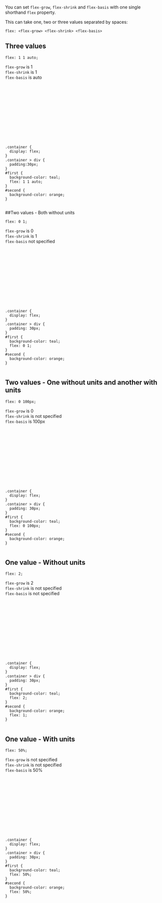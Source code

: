 You can set `flex-grow`,
`flex-shrink` and `flex-basis`
with one single shorthand
`flex` property.

This can take one,
two or three values
separated by spaces:

```
flex: <flex-grow> <flex-shrink> <flex-basis>
```

## Three values

```
flex: 1 1 auto;
```

`flex-grow` is 1<br>
`flex-shrink` is 1<br>
`flex-basis` is auto

<codeblock language="css" type="lesson">
<code>
<panel language="html">
<div class="container">
  <div id="first">
  </div>
  <div id="second">
  </div>
</div>
</panel>
<panel language="css">
.container {
  display: flex;
}
.container > div {
  padding:30px;
}
#first {
  background-color: teal;
  flex: 1 1 auto;
}
#second {
  background-color: orange;
}
</panel>
</code>
</codeblock>

##Two values - Both without units

```
flex: 0 1;
```

`flex-grow` is 0<br>
`flex-shrink` is 1<br>
`flex-basis` not specified

<codeblock language="css" type="lesson">
<code>
<panel language="html">
<div class="container">
  <div id="first">
  </div>
  <div id="second">
  </div>
</div>
</panel>
<panel language="css">
.container {
  display: flex;
}
.container > div {
  padding: 30px;
}
#first {
  background-color: teal;
  flex: 0 1;
}
#second {
  background-color: orange;
}
</panel>
</code>
</codeblock>

## Two values - One without units and another with units

```
flex: 0 100px;
```

`flex-grow` is 0<br>
`flex-shrink` is not specified<br>
`flex-basis` is 100px

<codeblock language="css" type="lesson">
<code>
<panel language="html">
<div class="container">
  <div id="first">
  </div>
  <div id="second">
  </div>
</div>
</panel>
<panel language="css">
.container {
  display: flex;
}
.container > div {
  padding: 30px;
}
#first {
  background-color: teal;
  flex: 0 100px;
}
#second {
  background-color: orange;
}
</panel>
</code>
</codeblock>

## One value - Without units

```
flex: 2;
```

`flex-grow` is 2<br>
`flex-shrink` is not specified<br>
`flex-basis` is not specified

<codeblock language="css" type="lesson">
<code>
<panel language="html">
<div class="container">
  <div id="first">
  </div>
  <div id="second">
  </div>
</div>
</panel>
<panel language="css">
.container {
  display: flex;
}
.container > div {
  padding: 30px;
}
#first {
  background-color: teal;
  flex: 2;
}
#second {
  background-color: orange;
  flex: 1;
}
</panel>
</code>
</codeblock>

## One value - With units

```
flex: 50%;
```

`flex-grow` is not specified<br>
`flex-shrink` is not specified<br>
`flex-basis` is 50%

<codeblock language="css" type="lesson">
<code>
<panel language="html">
<div class="container">
  <div id="first">
  </div>
  <div id="second">
  </div>
</div>
</panel>
<panel language="css">
.container {
  display: flex;
}
.container > div {
  padding: 30px;
}
#first {
  background-color: teal;
  flex: 50%;
}
#second {
  background-color: orange;
  flex: 50%;
}
</panel>
</code>
</codeblock>